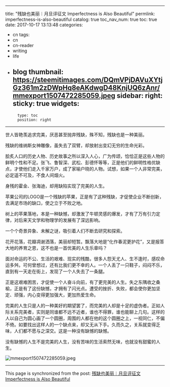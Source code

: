 
---
title: "残缺也美丽︱月旦评征文 Imperfectness is Also Beautiful"
permlink: imperfectness-is-also-beautiful
catalog: true
toc_nav_num: true
toc: true
date: 2017-10-17 13:13:48
categories:
- cn
tags:
- cn
- cn-reader
- writing
- life
- blog
thumbnail: https://steemitimages.com/DQmVPjDAVuXYtjGz361m2zDWpHq8eAKdwgD48KnjUQ6zAnr/mmexport1507472285059.jpeg
sidebar:
    right:
        sticky: true
widgets:
    -
        type: toc
        position: right
---


世人皆艳羡追求完美，厌恶甚至抛弃残缺，殊不知，残缺也是一种美丽。

残缺的维纳斯女神雕像，虽失去了双臂，却放射出变幻无穷的生命光彩。

脍炙人口的历史人物、历史故事之所以深入人心，广为传颂，恰恰正是这些人物的鲜明个性和不足。张飞、鲁智深、武松、彭德怀等等，正是他们的鲜明性格优缺点，才使他们走入千家万户，成了家喻户晓的人物。试想，如果一个人非常完美，必定遥不可及，不食人间烟火。

身残的霍金、张海迪，却用缺陷实现了完美的人生。

苹果公司的LOGO是一个残缺的苹果，正是有了这种残缺，才促使企业不断创新，去满足市场的缺口，使之立于不败之地。

树上的苹果落地，本是一种缺憾，却激发了牛顿灵感的爆发，才有了万有引力定律，对后来天文学和物理学的发展有了深远影响。

一个个奇景异象、未解之谜，吸引着人们不断去研究和探索。

花开花落，花瓣凋谢洒落，美丽却短暂。飘落大地是“化作春泥更护花”，又是报答大地的养育之恩，这不也是一首优美的人生乐章吗？

面对命运的不公、生活的艰难、现实的残酷，很多人怨天尤人、生不逢时，感叹命运多舛。可何曾想过，还有比我们更不幸的人。一个人丢了一只鞋子，闷闷不乐，直到有一天走在街上，发现了一个人失去了一条腿。

正是这艰难困苦，才促使一个人奋斗向前，有了更完美的人生。失之东隅收之桑榆，正是有了这份缺憾，才拥有了闪光点。遭受的挫折、失败，都会使你更加坚定、顽强，内心变得更加强大，更加热爱生命。

完美的人生只是人的一种美好的期望罢了，而完美的人却是十足的虚伪者。正如人际关系完美者，实则是同谁都不远不近者，谁也不得罪，谁也能聊上几句。这样的人以自己为圆心画了一个圆圈，周围的人都在他的这个圆圈之上，一视同仁，不偏不倚。如要找出这样人的一个缺点来，却又无从下手。久而久之，关系就变得乏味，人们都不愿与之深交。这是一种没有缺憾的缺憾。

没有缺憾的人生不是完美的人生，没有苦味的生活索然无味，也就没有甜蜜的人生。

![mmexport1507472285059.jpeg](https://steemitimages.com/DQmVPjDAVuXYtjGz361m2zDWpHq8eAKdwgD48KnjUQ6zAnr/mmexport1507472285059.jpeg)

- - -

This page is synchronized from the post: [残缺也美丽︱月旦评征文 Imperfectness is Also Beautiful](https://steemit.com/@bring/imperfectness-is-also-beautiful)
